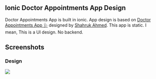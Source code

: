 ## Ionic Doctor Appointments App Design

Doctor Appointments App is built in ionic. App design is based on [Doctor Appointments App 🩺](https://dribbble.com/shots/11935255-Doctor-Appointments-App) designed by [Shahruk Ahmed](https://dribbble.com/shahrukahmed).
This app is static. I mean, This is a UI design. No backend.

## Screenshots

### Design
![](https://github.com/vagnersabadi/ionic-doctor-appointments-app/blob/main/prints/7373f6dd76a7a673deeedb8113f3c22b.png?raw=true)
 
 